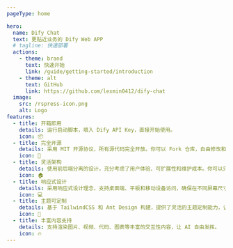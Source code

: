 ```yaml
---
pageType: home

hero:
  name: Dify Chat
  text: 更贴近业务的 Dify Web APP
  # tagline: 快速部署
  actions:
    - theme: brand
      text: 快速开始
      link: /guide/getting-started/introduction
    - theme: alt
      text: GitHub
      link: https://github.com/lexmin0412/dify-chat
  image:
    src: /rspress-icon.png
    alt: Logo
features:
  - title: 开箱即用
    details: 运行启动脚本，填入 Dify API Key，直接开始使用。
    icon: 📦
  - title: 完全开源
    details: 采用 MIT 开源协议，所有源代码完全开放。你可以 Fork 仓库，自由修改和分发，或者贡献代码，帮助项目持续完善。
    icon: 👏
  - title: 灵活架构
    details: 使用前后端分离的设计，充分考虑了用户体验、可扩展性和维护成本。你可以只部署轻量的前端应用，也可以集成完善的全栈 Platform 服务。
    icon: 🏠
  - title: 响应式设计
    details: 采用响应式设计理念，支持桌面端、平板和移动设备访问，确保在不同屏幕尺寸下都能提供一致的用户体验和功能表现
    icon: 💻
  - title: 主题可定制
    details: 基于 TailwindCSS 和 Ant Design 构建，提供了灵活的主题定制能力，让你可以根据品牌需求或个人喜好轻松调整界面风格。
    icon: 🎨
  - title: 丰富内容支持
    details: 支持渲染图片、视频、代码、图表等丰富的交互性内容，让 AI 自由发挥。
    icon: 🔥
---
```

